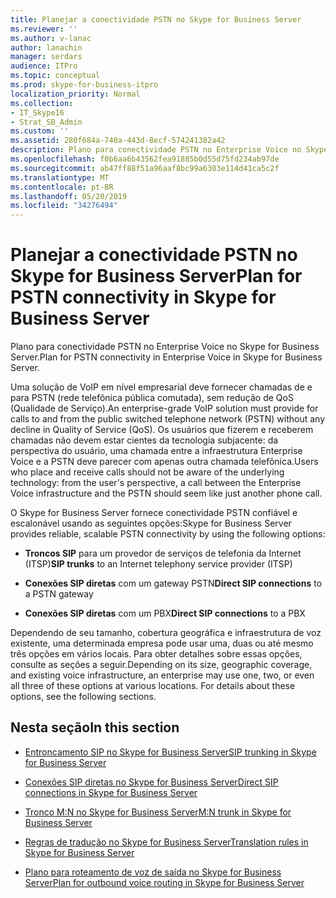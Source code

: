 ```yaml
---
title: Planejar a conectividade PSTN no Skype for Business Server
ms.reviewer: ''
ms.author: v-lanac
author: lanachin
manager: serdars
audience: ITPro
ms.topic: conceptual
ms.prod: skype-for-business-itpro
localization_priority: Normal
ms.collection:
- IT_Skype16
- Strat_SB_Admin
ms.custom: ''
ms.assetid: 280f684a-740a-443d-8ecf-574241382a42
description: Plano para conectividade PSTN no Enterprise Voice no Skype for Business Server.
ms.openlocfilehash: f0b6aa6b43562fea91885b0d55d75fd234ab97de
ms.sourcegitcommit: ab47ff88f51a96aaf8bc99a6303e114d41ca5c2f
ms.translationtype: MT
ms.contentlocale: pt-BR
ms.lasthandoff: 05/20/2019
ms.locfileid: "34276494"
---
```

# <a name="plan-for-pstn-connectivity-in-skype-for-business-server"></a><span data-ttu-id="f0a25-103">Planejar a conectividade PSTN no Skype for Business Server</span><span class="sxs-lookup"><span data-stu-id="f0a25-103">Plan for PSTN connectivity in Skype for Business Server</span></span>
 
<span data-ttu-id="f0a25-104">Plano para conectividade PSTN no Enterprise Voice no Skype for Business Server.</span><span class="sxs-lookup"><span data-stu-id="f0a25-104">Plan for PSTN connectivity in Enterprise Voice in Skype for Business Server.</span></span>
  
<span data-ttu-id="f0a25-105">Uma solução de VoIP em nível empresarial deve fornecer chamadas de e para PSTN (rede telefônica pública comutada), sem redução de QoS (Qualidade de Serviço).</span><span class="sxs-lookup"><span data-stu-id="f0a25-105">An enterprise-grade VoIP solution must provide for calls to and from the public switched telephone network (PSTN) without any decline in Quality of Service (QoS).</span></span> <span data-ttu-id="f0a25-106">Os usuários que fizerem e receberem chamadas não devem estar cientes da tecnologia subjacente: da perspectiva do usuário, uma chamada entre a infraestrutura Enterprise Voice e a PSTN deve parecer com apenas outra chamada telefônica.</span><span class="sxs-lookup"><span data-stu-id="f0a25-106">Users who place and receive calls should not be aware of the underlying technology: from the user's perspective, a call between the Enterprise Voice infrastructure and the PSTN should seem like just another phone call.</span></span>
  
<span data-ttu-id="f0a25-107">O Skype for Business Server fornece conectividade PSTN confiável e escalonável usando as seguintes opções:</span><span class="sxs-lookup"><span data-stu-id="f0a25-107">Skype for Business Server provides reliable, scalable PSTN connectivity by using the following options:</span></span>
  
- <span data-ttu-id="f0a25-108">**Troncos SIP** para um provedor de serviços de telefonia da Internet (ITSP)</span><span class="sxs-lookup"><span data-stu-id="f0a25-108">**SIP trunks** to an Internet telephony service provider (ITSP)</span></span>
    
- <span data-ttu-id="f0a25-109">**Conexões SIP diretas** com um gateway PSTN</span><span class="sxs-lookup"><span data-stu-id="f0a25-109">**Direct SIP connections** to a PSTN gateway</span></span>
    
- <span data-ttu-id="f0a25-110">**Conexões SIP diretas** com um PBX</span><span class="sxs-lookup"><span data-stu-id="f0a25-110">**Direct SIP connections** to a PBX</span></span>
    
<span data-ttu-id="f0a25-p102">Dependendo de seu tamanho, cobertura geográfica e infraestrutura de voz existente, uma determinada empresa pode usar uma, duas ou até mesmo três opções em vários locais. Para obter detalhes sobre essas opções, consulte as seções a seguir.</span><span class="sxs-lookup"><span data-stu-id="f0a25-p102">Depending on its size, geographic coverage, and existing voice infrastructure, an enterprise may use one, two, or even all three of these options at various locations. For details about these options, see the following sections.</span></span>
  
## <a name="in-this-section"></a><span data-ttu-id="f0a25-113">Nesta seção</span><span class="sxs-lookup"><span data-stu-id="f0a25-113">In this section</span></span>

- [<span data-ttu-id="f0a25-114">Entroncamento SIP no Skype for Business Server</span><span class="sxs-lookup"><span data-stu-id="f0a25-114">SIP trunking in Skype for Business Server</span></span>](sip-trunking.md)
    
- [<span data-ttu-id="f0a25-115">Conexões SIP diretas no Skype for Business Server</span><span class="sxs-lookup"><span data-stu-id="f0a25-115">Direct SIP connections in Skype for Business Server</span></span>](direct-sip.md)
    
- [<span data-ttu-id="f0a25-116">Tronco M:N no Skype for Business Server</span><span class="sxs-lookup"><span data-stu-id="f0a25-116">M:N trunk in Skype for Business Server</span></span>](m-n-trunk.md)
    
- [<span data-ttu-id="f0a25-117">Regras de tradução no Skype for Business Server</span><span class="sxs-lookup"><span data-stu-id="f0a25-117">Translation rules in Skype for Business Server</span></span>](translation-rules.md)
    
- [<span data-ttu-id="f0a25-118">Plano para roteamento de voz de saída no Skype for Business Server</span><span class="sxs-lookup"><span data-stu-id="f0a25-118">Plan for outbound voice routing in Skype for Business Server</span></span>](outbound-voice-routing.md)
    

